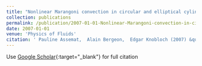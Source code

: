 ```yaml
---
title: "Nonlinear Marangoni convection in circular and elliptical cylinders"
collection: publications
permalink: /publication/2007-01-01-Nonlinear-Marangoni-convection-in-circular-and-elliptical-cylinders
date: 2007-01-01
venue: 'Physics of Fluids'
citation: ' Pauline Assemat,  Alain Bergeon,  Edgar Knobloch (2007) &quot;Nonlinear Marangoni convection in circular and elliptical cylinders.&quot; <i>Physics of Fluids</i>. 19, 104101.'
---
```

Use [Google Scholar](https://scholar.google.com/scholar?q=Nonlinear+Marangoni+convection+in+circular+and+elliptical+cylinders){:target="_blank"} for full citation